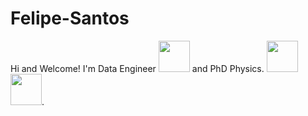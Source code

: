 # Felipe-Santos

Hi and Welcome!
I'm Data Engineer <img src="https://cdn-icons-png.flaticon.com/512/2980/2980479.png" width="50" height="50"> and PhD Physics. 
<img src="https://cdn-icons-png.flaticon.com/512/1822/1822899.png" width="50" height="50"> <img src="https://cdn-icons-png.flaticon.com/512/3962/3962076.png" width="50" height="50">.
